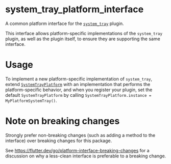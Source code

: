 # system_tray_platform_interface

A common platform interface for the [`system_tray`][1] plugin.

This interface allows platform-specific implementations of the `system_tray`
plugin, as well as the plugin itself, to ensure they are supporting the
same interface.

# Usage

To implement a new platform-specific implementation of `system_tray`, extend
[`SystemTrayPlatform`][2] with an implementation that performs the
platform-specific behavior, and when you register your plugin, set the default
`SystemTrayPlatform` by calling
`SystemTrayPlatform.instance = MyPlatformSystemTray()`.

# Note on breaking changes

Strongly prefer non-breaking changes (such as adding a method to the interface)
over breaking changes for this package.

See https://flutter.dev/go/platform-interface-breaking-changes for a discussion
on why a less-clean interface is preferable to a breaking change.

[1]: ../system_tray
[2]: lib/system_tray_platform_interface.dart
